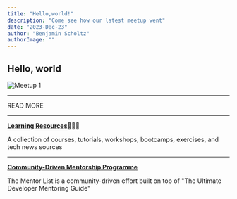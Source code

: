```yaml
---
title: "Hello,world!"
description: "Come see how our latest meetup went"
date: "2023-Dec-23"
author: "Benjamin Scholtz"
authorImage: ""
---
```


## Hello, world

![Meetup 1](/images/Image1.jpg)

---

READ MORE

---

[**Learning Resources**](/posts/LearningResources)👩🏾‍🎓

A collection of courses, tutorials, workshops, bootcamps, exercises, and tech news sources

---

[**Community-Driven Mentorship Programme**](/posts/MentorshipProgramme)

The Mentor List is a community-driven effort built on top of "The Ultimate Developer Mentoring Guide"
